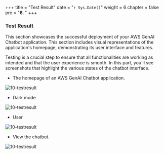 +++
title = "Test Result"
date = "`r Sys.Date()`"
weight = 6
chapter = false
pre = "<b>6. </b>"
+++

### Test Result

This section showcases the successful deployment of your AWS GenAI Chatbot application. This section includes visual representations of the application's homepage, demonstrating its user interface and features.

Testing is a crucial step to ensure that all functionalities are working as intended and that the user experience is smooth. In this part, you'll see screenshots that highlight the various states of the chatbot interface.

- The homepage of an AWS GenAI Chatbot application.

![10-testresult](/Deploying-a-Multi-Model-and-Multi-RAG-Powered-Chatbot-Using-AWS-CDK-on-AWS/images/10-testresult/001-10-testresult.png?width=90pc)

- Dark mode

![10-testresult](/Deploying-a-Multi-Model-and-Multi-RAG-Powered-Chatbot-Using-AWS-CDK-on-AWS/images/10-testresult/002-10-testresult.png?width=90pc)

- User

![10-testresult](/Deploying-a-Multi-Model-and-Multi-RAG-Powered-Chatbot-Using-AWS-CDK-on-AWS/images/10-testresult/003-10-testresult.png?width=90pc)

- View the chatbot.

![10-testresult](/Deploying-a-Multi-Model-and-Multi-RAG-Powered-Chatbot-Using-AWS-CDK-on-AWS/images/10-testresult/004-10-testresult.png?width=90pc)

